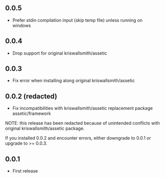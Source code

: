 ## 0.0.5
* Prefer stdin compilation input (skip temp file) unless running on windows

## 0.0.4
* Drop support for original kriswallsmith/assetic

## 0.0.3
* Fix error when installing along original kriswallsmith/assetic

## 0.0.2 (redacted)
* Fix incompatibilities with kriswallsmith/assetic replacement package assetic/framework

NOTE: this release has been redacted because of unintended conflicts with original kriswallsmith/assetic package.

If you installed 0.0.2 and encounter errors, either downgrade to 0.0.1 or upgrade to >= 0.0.3.

## 0.0.1
* First release
